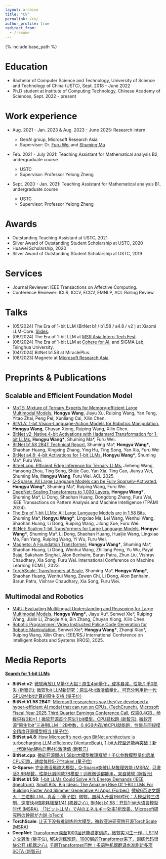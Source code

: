 ```yaml
---
layout: archive
title: "CV"
permalink: /cv/
author_profile: true
redirect_from:
  - /resume
---
```


{% include base_path %}

Education
======
* Bachelor of Computer Science and Technology, University of Science and Technology of China (USTC), Sept. 2018 - June 2022
* Ph.D student at Institute of Computing Technology, Chinese Academy of Sciences, Sept. 2022 - present

Work experience
======
* Aug. 2021 - Jan. 2023 & Aug. 2023 - June 2025: Research intern
  * GenAI group, Microsoft Research Asia
  * Supervisor: Dr. [Furu Wei](https://thegenerality.com/) and [Shuming Ma](https://scholar.google.com/citations?user=J44tjDMAAAAJ)

* Feb. 2021 - July 2021: Teaching Assistant for Mathematical analysis B2, undergraduate course
  * USTC
  * Supervisor: Professor Yelong Zheng

* Sept. 2020 - Jan. 2021: Teaching Assistant for Mathematical analysis B1, undergraduate course
  * USTC
  * Supervisor: Professor Yelong Zheng

Awards
======
* Outstanding Teaching Assistant at USTC, 2021
* Silver Award of Outstanding Student Scholarship at USTC, 2020
* Huawei Scholarship, 2020
* Silver Award of Outstanding Student Scholarship at USTC, 2019

Services
======
* Journal Reviewer: IEEE Transactions on Affective Computing.
* Conference Reviewer: ICLR, ICCV, ECCV, EMNLP, ACL Rolling Review.

Talks
======
* (05/2024) The Era of 1-bit LLM (BitNet b1 / b1.58 / a4.8 / v2 ) at Xiaomi LLM-Core. [Slides](https://github.com/ustcwhy/ustcwhy.github.io/blob/master/files/bitnet-20250527.pdf).
* (08/2024) The Era of 1-bit LLM at [MSR Asia Intern Tech Fest](https://mp.weixin.qq.com/s/HVhOhWpq1092Z5byc5nISw).
* (06/2024) The Era of 1-bit LLM at [Cohere for AI](https://www.youtube.com/watch?v=oxQjGOUbQx4&list=PLLalUvky4CLJKDaiWCumhsJpHNDhZeVll&index=17&t=229s), and SIGMA Lab, Tsinghua University.
* (04/2024) BitNet b1.58 at MiraclePlus.
* (08/2023) Magneto at [Microsoft Research Asia](https://www.msra.cn/zh-cn/news/features/icml-2023).

Preprints & Publications
======
## Scalable and Efficient Foundation Model
* [MoTE: Mixture of Ternary Experts for Memory-efficient Large Multimodal Models.](https://ustcwhy.github.io/publications/mote) <b>Hongyu Wang</b>, Jiayu Xu, Ruiping Wang, Yan Feng, Yitao Zhai, Peng Pei, Xunliang Cai, Xilin Chen.
* [BitVLA: 1-bit Vision-Language-Action Models for Robotics Manipulation.](https://ustcwhy.github.io/publications/bitvla) <b>Hongyu Wang</b>, Chuyan Xiong, Ruiping Wang, Xilin Chen.
* [BitNet v2: Native 4-bit Activations with Hadamard Transformation for 1-bit LLMs.](https://ustcwhy.github.io/publications/bitnet_v2/) <b>Hongyu Wang\*</b>, Shuming Ma\*, Furu Wei.
* [BitNet b1.58 2B4T Technical Report.](https://ustcwhy.github.io/publications/bitnet_2b4t/) Shuming Ma\*, <b>Hongyu Wang\*</b>, Shaohan Huang, Xingxing Zhang, Ying Hu, Ting Song, Yan Xia, Furu Wei
* [BitNet a4.8: 4-bit Activations for 1-bit LLMs.](https://ustcwhy.github.io/publications/bitnet_a4_8/) <b>Hongyu Wang\*</b>, Shuming Ma\*, Furu Wei.
* [Bitnet.cpp: Efficient Edge Inference for Ternary LLMs.](https://ustcwhy.github.io/publications/bitnet_cpp/) Jinheng Wang, Hansong Zhou, Ting Song, Shijie Cao, Yan Xia, Ting Cao, Jianyu Wei, Shuming Ma, <b>Hongyu Wang</b>, Furu Wei. ACL 2025.
* [Q-Sparse: All Large Language Models can be Fully Sparsely-Activated.](https://ustcwhy.github.io/publications/qsparse/) <b>Hongyu Wang\*</b>, Shuming Ma\*, Ruiping Wang, Furu Wei.
* [DeepNet: Scaling Transformers to 1,000 Layers.](https://ustcwhy.github.io/publications/deepnet/) <b>Hongyu Wang\*</b>, Shuming Ma\*, Li Dong, Shaohan Huang, Dongdong Zhang, Furu Wei, IEEE Transactions on Pattern Analysis and Machine Intelligence (TPAMI 2024).
* [The Era of 1-bit LLMs: All Large Language Models are in 1.58 Bits.](https://ustcwhy.github.io/publications/bitnet_b1_58) Shuming Ma\*, <b>Hongyu Wang\*</b>, Lingxiao Ma, Lei Wang, Wenhui Wang, Shaohan Huang, Li Dong, Ruiping Wang, Jilong Xue, Furu Wei.
* [BitNet: Scaling 1-bit Transformers for Large Language Models.](https://ustcwhy.github.io/publications/bitnet) <b>Hongyu Wang\*</b>, Shuming Ma\*, Li Dong, Shaohan Huang, Huaijie Wang, Lingxiao Ma, Fan Yang, Ruiping Wang, Yi Wu, Furu Wei.
* [Magneto: A Foundation Transformer.](https://ustcwhy.github.io/publications/foundation_transformer/) <b>Hongyu Wang\*</b>, Shuming Ma\*, Shaohan Huang, Li Dong, Wenhui Wang, Zhiliang Peng, Yu Wu, Payal Bajaj, Saksham Singhal, Alon Benhaim, Barun Patra, Zhun Liu, Vishrav Chaudhary, Xia Song, Furu Wei. International Conference on Machine Learning (ICML), 2023.
* [TorchScale: Transformers at Scale.](https://ustcwhy.github.io/publications/torchscale/) Shuming Ma\*, <b>Hongyu Wang\*</b>, Shaohan Huang, Wenhui Wang, Zewen Chi, Li Dong, Alon Benhaim, Barun Patra, Vishrav Chaudhary, Xia Song, Furu Wei.

## Multimodal and Robotics
* [M4U: Evaluating Multilingual Understanding and Reasoning for Large Multimodal Models.](https://ustcwhy.github.io/publications/m4u/) <b>Hongyu Wang\*</b>, Jiayu Xu\*, Senwei Xie\*, Ruiping Wang, Jialin Li, Zhaojie Xie, Bin Zhang, Chuyan Xiong, Xilin Chen.
* [Robotic Programmer: Video Instructed Policy Code Generation for Robotic Manipulation.](https://ustcwhy.github.io/publications/robopro/) Senwei Xie\*, <b>Hongyu Wang\*</b>, Zhanqi Xiao\*, Ruiping Wang, Xilin Chen. IEEE/RSJ International Conference on Intelligent Robots and Systems (IROS), 2025.


Media Reports
======
[**Search for 1-bit LLMs**](https://www.google.com/search?q=1-bit+llms)
* **BitNet v2**: [微软再放LLM量化大招！原生4bit量化，成本暴减，性能几乎0损失 (新智元)](https://mp.weixin.qq.com/s/CafL3szFrBMuISRG0GUpWQ); [微软1bit LLM新研究：原生4bit激活值量化，可充分利用新一代GPU对4bit计算的原生支持 (量子位)](https://mp.weixin.qq.com/s/HlSDd3Tl5lK4sHSm25z9XQ)
* **BitNet b1.58 2B4T**: [Microsoft researchers say they’ve developed a hyper-efficient AI model that can run on CPUs. (TechCrunch)](https://techcrunch.com/2025/04/16/microsoft-researchers-say-theyve-developed-a-hyper-efficient-ai-model-that-can-run-on-cpus/), [Microsoft Fiscal Year 2025 Third Quarter Earnings Conference Call](https://www.microsoft.com/en-us/investor/events/fy-2025/earnings-fy-2025-q3), [仅需0.4GB，参数只有0和±1！微软开源首个原生1 bit模型，CPU轻松跑 (新智元)](https://mp.weixin.qq.com/s/G9ZbMnBVbeH1m45HY2JIKA), [微软开源“原生1bit”三进制LLM：2B参数，0.4GB内存/单CPU就能跑，性能与同规模全精度开源模型相当 (量子位)](https://mp.weixin.qq.com/s/CpHcrSpzoDYcagknX9oe5g)
* **BitNet a4.8**: [How Microsoft’s next-gen BitNet architecture is turbocharging LLM efficiency (VentureBeat)](https://venturebeat.com/ai/how-microsofts-next-gen-bitnet-architecture-is-turbocharging-llm-efficiency/), [1-bit大模型还能再突破！新一代BitNet架构启用4位激活值 (新智元)](https://mp.weixin.qq.com/s/aw3iXwNVypyrq7jnAgGoug)
* **BitNet.cpp**: [微软开源爆火1.58bit大模型推理框架！千亿参数模型量化后单CPU可跑，速度每秒5-7个token (量子位)](https://mp.weixin.qq.com/s/gerCRxj4eULOut9PtMlNog)
* **Q-Sparse**: [完全激活稀疏大模型，Q-Sparse突破LLM推理效能 (MSRA)](https://mp.weixin.qq.com/s/JlvfBXLgn_aS9GrhhAYncQ), [只激活3.8B参数，性能比肩同款7B模型！训练微调都能用，来自微软 (新智元)](https://mp.weixin.qq.com/s/hBC9TcYrHMGVG9VgogLqWw)
* **BitNet b1.58**: [1-bit LLMs Could Solve AI’s Energy Demands (IEEE Spectrum)](https://spectrum.ieee.org/1-bit-llm), [Small Bits, Big Ideas: The Amazing Rise Of 1-Bit LLMs For Building Faster And Slimmer Generative AI Apps (Forbes)](https://www.forbes.com/sites/lanceeliot/2024/11/22/small-bits-big-ideas-the-amazing-rise-of-1-bit-llms-for-building-faster-and-slimer-generative-ai-apps/), [微软6页论文爆火：三进制LLM，真香！(量子位)](https://mp.weixin.qq.com/s/ziQDq8eaFCKlMaMKV9EM8Q), [微软、国科大开启1Bit时代：大模型转三进制，速度快4倍能耗降至1/41 (机器之心)](https://mp.weixin.qq.com/s/ao71aBUsEXoO_DC3hwpqQA), [BitNet b1.58：开启1-bit大语言模型时代 (MSRA)](https://mp.weixin.qq.com/s/4qtD_S_cC8OF0GENBPP-_Q), [「1ビットLLM」でAIのエネルギー効率1桁改善、Microsoft研究所の幹部が力説 (xTech)](https://xtech.nikkei.com/atcl/nxt/column/18/00001/10028/)
* **TorchScale**: [让天下没有难训练的大模型，微软亚洲研究院开源TorchScale (MSRA)](https://mp.weixin.qq.com/s/7oSv-RlwpWRPy5-t8meKCA)
* **DeepNet**: [Transformer深至1000层还能稳定训练，微软实习生一作，LSTM之父转发 (量子位)](https://mp.weixin.qq.com/s/3cN5I1hqPZNe6cXUPJ2wVA), [解决训练难题，1000层的Transformer来了，训练代码很快公开 (机器之心)](https://mp.weixin.qq.com/s/ejXE4-oBkqqtYITKZHpudQ), [千层Transformer问世！多语种机器翻译水准刷新多项SOTA (新智元)](https://mp.weixin.qq.com/s/Vo-mlDMjYQXmwAsXkhF3Yg)

  
<!-- Talks
======
  <ul>{% for post in site.talks %}
    {% include archive-single-talk-cv.html %}
  {% endfor %}</ul>
  
Teaching
======
  <ul>{% for post in site.teaching %}
    {% include archive-single-cv.html %}
  {% endfor %}</ul>
  
Service and leadership
======
* Currently signed in to 43 different slack teams -->
